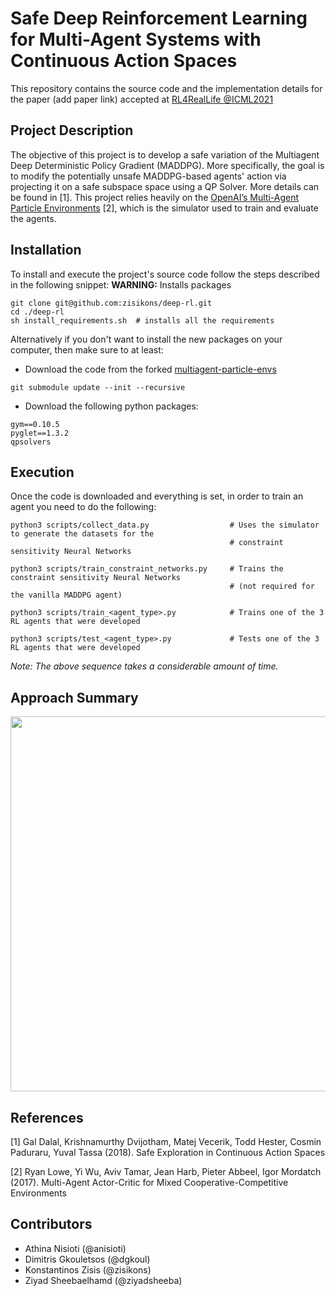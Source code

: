 # Safe Deep Reinforcement Learning for Multi-Agent Systems with Continuous Action Spaces

This repository contains the source code and the implementation details for the paper (add paper link)
accepted at [RL4RealLife @ICML2021](https://sites.google.com/view/RL4RealLife)

## Project Description
The objective of this project is to develop a safe variation of the Multiagent Deep Deterministic Policy Gradient (MADDPG). More specifically, the goal is to modify the potentially unsafe MADDPG-based agents' action via projecting it on a safe subspace space using a QP Solver. More details can be found in [1]. This project relies heavily on the [OpenAI’s Multi-Agent Particle Environments](https://github.com/openai/multiagent-particle-envs) [2], which is the simulator used to train and evaluate the agents.

## Installation
To install and execute the project's source code follow the steps described in the following snippet:
**WARNING:** Installs packages

```
git clone git@github.com:zisikons/deep-rl.git
cd ./deep-rl
sh install_requirements.sh  # installs all the requirements
```

Alternatively if you don't want to install the new packages on your computer, then make sure to at least:
* Download the code from the forked [multiagent-particle-envs](https://github.com/zisikons/multiagent-particle-envs/tree/a8ba7c4c49edbb7c164426fb90e141af465380b1)
```
git submodule update --init --recursive
```
* Download the following python packages:
```
gym==0.10.5
pyglet==1.3.2
qpsolvers
```

## Execution
Once the code is downloaded and everything is set, in order to train an agent you need to do the following:
```
python3 scripts/collect_data.py                  # Uses the simulator to generate the datasets for the
                                                 # constraint sensitivity Neural Networks
                                    
python3 scripts/train_constraint_networks.py     # Trains the constraint sensitivity Neural Networks
                                                 # (not required for the vanilla MADDPG agent) 

python3 scripts/train_<agent_type>.py            # Trains one of the 3 RL agents that were developed
                                       
python3 scripts/test_<agent_type>.py             # Tests one of the 3 RL agents that were developed            
```
*Note: The above sequence takes a considerable amount of time.*

## Approach Summary
<p align="center">
  <img width="920" height="600" src="https://github.com/zisikons/deep-rl/blob/main/poster.jpeg">
</p>


## References
<a id="1">[1]</a>
Gal Dalal, Krishnamurthy Dvijotham, Matej Vecerik, Todd Hester, Cosmin Paduraru, Yuval Tassa (2018). 
Safe Exploration in Continuous Action Spaces

<a id="1">[2]</a>
Ryan Lowe, Yi Wu, Aviv Tamar, Jean Harb, Pieter Abbeel, Igor Mordatch (2017).
Multi-Agent Actor-Critic for Mixed Cooperative-Competitive Environments


## Contributors
- Athina Nisioti (@anisioti)
- Dimitris Gkouletsos (@dgkoul)
- Konstantinos Zisis (@zisikons)
- Ziyad Sheebaelhamd (@ziyadsheeba)
